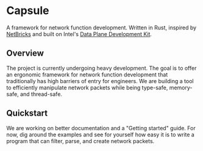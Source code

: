 # Capsule

A framework for network function development. Written in Rust, inspired by [NetBricks](http://netbricks.io/) and built on Intel's [Data Plane Development Kit](https://www.dpdk.org/).

## Overview

The project is currently undergoing heavy development. The goal is to offer an ergonomic framework for network function development that traditionally has high barriers of entry for engineers. We are building a tool to efficiently manipulate network packets while being type-safe, memory-safe, and thread-safe.

## Quickstart

We are working on better documentation and a "Getting started" guide. For now, dig around the examples and see for yourself how easy it is to write a program that can filter, parse, and create network packets.
